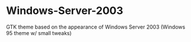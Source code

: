 # Windows-Server-2003
GTK theme based on the appearance of Windows Server 2003 (Windows 95 theme w/ small tweaks)
